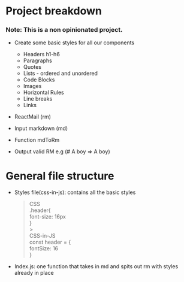# Project breakdown

### Note: This is a non opinionated project.

- Create some basic styles for all our components

  - Headers h1-h6
  - Paragraphs
  - Quotes
  - Lists - ordered and unordered
  - Code Blocks
  - Images
  - Horizontal Rules
  - Line breaks
  - Links

- ReactMail (rm)
- Input markdown (md)
- Function mdToRm
- Output valid RM e.g (# A boy => <Text style={{...header1}}>A boy</Text>)

# General file structure

- Styles file(css-in-js): contains all the basic styles

  > CSS<br>
  > .header{<br>
  > font-size: 16px<br>
  > }<br> ><br>
  > CSS-in-JS<br>
  > const header = {<br>
  > fontSize: 16<br>
  > }<br>

- Index.js: one function that takes in md and spits out rm with styles already in place

